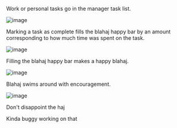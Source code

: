 Work or personal tasks go in the manager task list.

![image](https://github.com/user-attachments/assets/80465740-ac6b-4d5a-8da9-6f368500e9f7)


Marking a task as complete fills the blahaj happy bar by an amount corresponding to how much time was spent on the task. 

![image](https://github.com/user-attachments/assets/7f5325d1-1a81-4cbe-8466-492683d3a44d)


Filling the blahaj happy bar makes a happy blahaj. 

![image](https://github.com/user-attachments/assets/9010face-4749-4bab-bcf0-29e79bac1a9b)


Blahaj swims around with encouragement. 

![image](https://github.com/user-attachments/assets/32615cc7-27ac-4578-8564-f101f7f930eb)


Don't disappoint the haj

Kinda buggy working on that 
